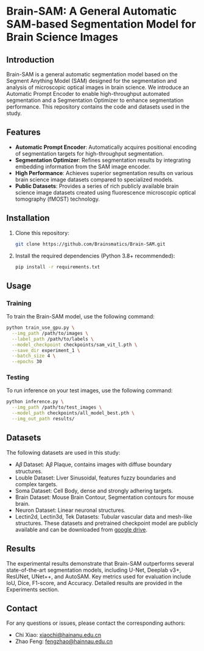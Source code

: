 # Brain-SAM: A General Automatic SAM-based Segmentation Model for Brain Science Images

## Introduction
Brain-SAM is a general automatic segmentation model based on the Segment Anything Model (SAM) designed for the segmentation and analysis of microscopic optical images in brain science. We introduce an Automatic Prompt Encoder to enable high-throughput automated segmentation and a Segmentation Optimizer to enhance segmentation performance. This repository contains the code and datasets used in the study.

## Features
- **Automatic Prompt Encoder**: Automatically acquires positional encoding of segmentation targets for high-throughput segmentation.
- **Segmentation Optimizer**: Refines segmentation results by integrating embedding information from the SAM image encoder.
- **High Performance**: Achieves superior segmentation results on various brain science image datasets compared to specialized models.
- **Public Datasets**: Provides a series of rich publicly available brain science image datasets created using fluorescence microscopic optical tomography (fMOST) technology.

## Installation
1. Clone this repository:
   ```bash
   git clone https://github.com/Brainsmatics/Brain-SAM.git
2. Install the required dependencies (Python 3.8+ recommended):
   ```bash
   pip install -r requirements.txt
## Usage

### Training
To train the Brain-SAM model, use the following command:

```bash
python train_use_gpu.py \
  --img_path /path/to/images \
  --label_path /path/to/labels \
  --model_checkpoint checkpoints/sam_vit_l.pth \
  --save_dir experiment_1 \
  --batch_size 4 \
  --epochs 30
```
### Testing
To run inference on your test images, use the following command:
```bash
python inference.py \
  --img_path /path/to/test_images \
  --model_path checkpoints/all_model_best.pth \
  --img_out_path results/
```
## Datasets
The following datasets are used in this study:
- A𝛽 Dataset: A𝛽 Plaque, contains images with diffuse boundary structures.
- Louble Dataset: Liver Sinusoidal, features fuzzy boundaries and complex targets.
- Soma Dataset: Cell Body, dense and strongly adhering targets.
- Brain Dataset: Mouse Brain Contour, Segmentation contours for mouse brain.
- Neuron Dataset: Linear neuronal structures.
- Lectin2d, Lectin3d, Tek Datasets: Tubular vascular data and mesh-like structures.
These datasets and pretrained checkpoint model are publicly available and can be downloaded from [google drive](https://drive.google.com/drive/folders/1MnWVS8i4pzO781JeqMkdtT8X1q9-GQ9B?usp=drive_link).

## Results
The experimental results demonstrate that Brain-SAM outperforms several state-of-the-art segmentation models, including U-Net, Deeplab v3+, ResUNet, UNet++, and AutoSAM. Key metrics used for evaluation include IoU, Dice, F1-score, and Accuracy. Detailed results are provided in the Experiments section.

## Contact
For any questions or issues, please contact the corresponding authors:
- Chi Xiao: xiaochi@hainanu.edu.cn
- Zhao Feng: fengzhao@hainnau.edu.cn





